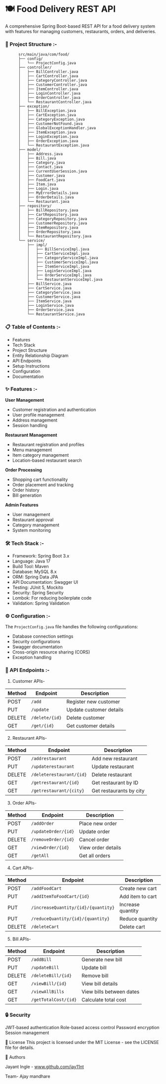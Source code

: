 # **🍽️ Food Delivery REST API**
A comprehensive Spring Boot-based REST API for a food delivery system with features for managing customers, restaurants, orders, and deliveries.

### **📁 Project Structure :-**

          src/main/java/com/food/
          ├── config/
          │   └── ProjectConfig.java
          ├── controller/
          │   ├── BillController.java
          │   ├── CartController.java
          │   ├── CategoryController.java
          │   ├── CustomerController.java
          │   ├── ItemController.java
          │   ├── LoginController.java
          │   ├── OrderController.java
          │   └── RestaurantController.java
          ├── exception/
          │   ├── BillException.java
          │   ├── CartException.java
          │   ├── CategoryException.java
          │   ├── CustomerNotFound.java
          │   ├── GlobalExceptionHandler.java
          │   ├── ItemException.java
          │   ├── LoginException.java
          │   ├── OrderException.java
          │   └── RestaurantException.java
          ├── model/
          │   ├── Address.java
          │   ├── Bill.java
          │   ├── Category.java
          │   ├── Contact.java
          │   ├── CurrentUserSession.java
          │   ├── Customer.java
          │   ├── FoodCart.java
          │   ├── Item.java
          │   ├── Login.java
          │   ├── MyErrorDetails.java
          │   ├── OrderDetails.java
          │   └── Restaurant.java
          ├── repository/
          │   ├── BillRepository.java
          │   ├── CartRepository.java
          │   ├── CategoryRepository.java
          │   ├── CustomerRepository.java
          │   ├── ItemRepository.java
          │   ├── OrderRepository.java
          │   └── RestaurantRepository.java
          └── service/
              ├── impl/
              │   ├── BillServiceImpl.java
              │   ├── CartServiceImpl.java
              │   ├── CategoryServiceImpl.java
              │   ├── CustomerServiceImpl.java
              │   ├── ItemServiceImpl.java
              │   ├── LoginServiceImpl.java
              │   ├── OrderServiceImpl.java
              │   └── RestaurantServiceImpl.java
              ├── BillService.java
              ├── CartService.java
              ├── CategoryService.java
              ├── CustomerService.java
              ├── ItemService.java
              ├── LoginService.java
              ├── OrderService.java
              └── RestaurantService.java

### **📋 Table of Contents :-**

 - Features
 - Tech Stack
 - Project Structure
 - Entity Relationship Diagram
 - API Endpoints
 - Setup Instructions
 - Configuration
 - Documentation

### **✨ Features :-**

**User Management**

   - Customer registration and authentication
   - User profile management
   - Address management
   - Session handling


**Restaurant Management**

   - Restaurant registration and profiles
   - Menu management
   - Item category management
   - Location-based restaurant search


**Order Processing**

 - Shopping cart functionality
 - Order placement and tracking
 - Order history
 - Bill generation


**Admin Features**

 - User management
 - Restaurant approval
 - Category management
 - System monitoring

### **🛠️ Tech Stack :-**

- Framework: Spring Boot 3.x
- Language: Java 17
- Build Tool: Maven
- Database: MySQL 8.x
- ORM: Spring Data JPA
- API Documentation: Swagger UI
- Testing: JUnit 5, Mockito
- Security: Spring Security
- Lombok: For reducing boilerplate code
- Validation: Spring Validation   

### **⚙️ Configuration :-**
The `ProjectConfig.java` file handles the following configurations:

- Database connection settings
- Security configurations
- Swagger documentation
- Cross-origin resource sharing (CORS)
- Exception handling

### **📌 API Endpoints :-**
1. Customer APIs-

| Method | Endpoint        | Description             |
|--------|---------------|---------------------------|
| POST   | `/add`        | Register new customer     |
| PUT    | `/update`     | Update customer details   |
| DELETE | `/delete/{id}`| Delete customer           |
| GET    | `/get/{id}`   | Get customer details      |


2. Restaurant APIs-

| Method | Endpoint                      | Description                  |
|--------|--------------------------------|-----------------------------|
| POST   | `/addrestaurant`               | Add new restaurant          |
| PUT    | `/updaterestaurant`            | Update restaurant           |
| DELETE | `/deleterestaurant/{id}`       | Delete restaurant           |
| GET    | `/getrestaurant/{id}`          | Get restaurant by ID        |
| GET    | `/getrestaurant/{city}`        | Get restaurants by city     |


3. Order APIs-

| Method | Endpoint                | Description         |
|--------|-------------------------|---------------------|
| POST   | `/addOrder`             | Place new order     |
| PUT    | `/updateOrder/{id}`     | Update order        |
| DELETE | `/removeOrder/{id}`     | Cancel order        |
| GET    | `/viewOrder/{id}`       | View order details  |
| GET    | `/getAll`               | Get all orders      |

4. Cart APIs-

| Method | Endpoint                              | Description          |
|--------|---------------------------------------|----------------------|
| POST   | `/addFoodCart`                        | Create new cart      |
| PUT    | `/addItemToFoodCart/{id}`             | Add item to cart     |
| PUT    | `/increaseQuantity/{id}/{quantity}`   | Increase quantity    |
| PUT    | `/reduceQuantity/{id}/{quantity}`     | Reduce quantity      |
| DELETE | `/deleteCart`                         | Delete cart          |

5. Bill APIs-

| Method | Endpoint                   | Description                  |
|--------|----------------------------|------------------------------|
| POST   | `/addBill`                 | Generate new bill            |
| PUT    | `/updateBill`              | Update bill                  |
| DELETE | `/deleteBill/{id}`         | Remove bill                  |
| GET    | `/viewBill/{id}`           | View bill details            |
| GET    | `/viewAllBills`            | View bills between dates     |
| GET    | `/getTotalCost/{id}`       | Calculate total cost         |


### **🔒 Security**

JWT-based authentication
Role-based access control
Password encryption
Session management

📄 License
This project is licensed under the MIT License - see the LICENSE file for details.

👥 Authors

Jayant Ingle - www.github.com/jay11nt

Team- 
Ajay mandhare 
